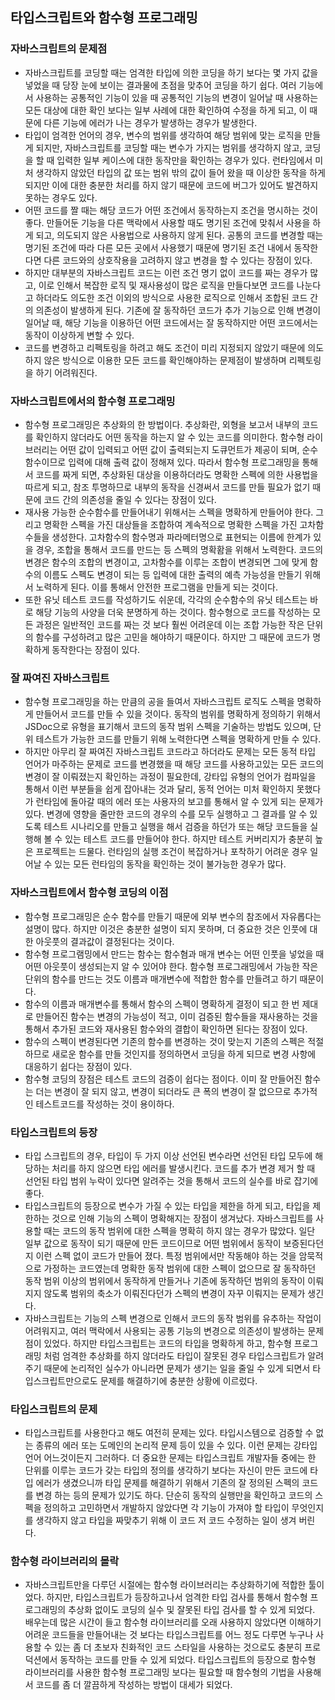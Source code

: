 ## 타입스크립트와 함수형 프로그래밍

### 자바스크립트의 문제점
- 자바스크립트를 코딩할 때는 엄격한 타입에 의한 코딩을 하기 보다는 몇 가지 값을 넣었을 때 당장 눈에 보이는 결과물에 초점을 맞추어 코딩을 하기 쉽다. 여러 기능에서 사용하는 공통적인 기능이 있을 때 공통적인 기능의 변경이 일어날 때 사용하는 모든 대상에 대한 확인 보다는 일부 사례에 대한 확인하여 수정을 하게 되고, 이 때문에 다른 기능에 에러가 나는 경우가 발생하는 경우가 발생한다.
- 타입이 엄격한 언어의 경우, 변수의 범위를 생각하여 해당 범위에 맞는 로직을 만들게 되지만, 자바스크립트를 코딩할 때는 변수가 가지는 범위를 생각하지 않고, 코딩을 할 때 입력한 일부 케이스에 대한 동작만을 확인하는 경우가 있다. 런타임에서 미처 생각하지 않았던 타입의 값 또는 범위 밖의 값이 들어 왔을 때 이상한 동작을 하게 되지만 이에 대한 충분한 처리를 하지 않기 때문에 코드에 버그가 있어도 발견하지 못하는 경우도 있다.
- 어떤 코드를 짤 때는 해당 코드가 어떤 조건에서 동작하는지 조건을 명시하는 것이 좋다. 만들어둔 기능을 다른 맥락에서 사용할 때도 명기된 조건에 맞춰서 사용을 하게 되고, 의도되지 않은 사용법으로 사용하지 않게 된다. 공통의 코드를 변경할 때는 명기된 조건에 따라 다른 모든 곳에서 사용했기 때문에 명기된 조건 내에서 동작한다면 다른 코드와의 상호작용을 고려하지 않고 변경을 할 수 있다는 장점이 있다.
- 하지만 대부분의 자바스크립트 코드는 이런 조건 명기 없이 코드를 짜는 경우가 많고, 이로 인해서 복잡한 로직 및 재사용성이 많은 로직을 만들다보면 코드를 나눈다고 하더라도 의도한 조건 이외의 방식으로 사용한 로직으로 인해서 조합된 코드 간의 의존성이 발생하게 된다. 기존에 잘 동작하던 코드가 추가 기능으로 인해 변경이 일어날 때, 해당 기능을 이용하던 어떤 코드에서는 잘 동작하지만 어떤 코드에서는 동작이 이상하게 변할 수 있다.
- 코드를 변경하고 리펙토링을 하려고 해도 조건이 미리 지정되지 않았기 때문에 의도하지 않은 방식으로 이용한 모든 코드를 확인해야하는 문제점이 발생하며 리펙토링을 하기 어려워진다.

### 자바스크립트에서의 함수형 프로그래밍
- 함수형 프로그래밍은 추상화의 한 방법이다. 추상화란, 외형을 보고서 내부의 코드를 확인하지 않더라도 어떤 동작을 하는지 알 수 있는 코드를 의미한다. 함수형 라이브러리는 어떤 값이 입력되고 어떤 값이 출력되는지 도큐먼트가 제공이 되며, 순수함수이므로 입력에 대해 출력 값이 정해져 있다. 따라서 함수형 프로그래밍을 통해서 코드를 짜게 되면, 추상화된 대상을 이용하더라도 명확한 스펙에 의한 사용법을 따르게 되고, 참조 투명하므로 내부의 동작을 신경써서 코드를 만들 필요가 없기 때문에 코드 간의 의존성을 줄일 수 있다는 장점이 있다.
- 재사용 가능한 순수함수를 만들어내기 위해서는 스펙을 명확하게 만들어야 한다. 그리고 명확한 스펙을 가진 대상들을 조합하여 계속적으로 명확한 스펙을 가진 고차함수들을 생성한다. 고차함수의 함수명과 파라메터명으로 표현되는 이름에 한계가 있을 경우, 조합을 통해서 코드를 만드는 등 스펙의 명확홤을 위해서 노력한다. 코드의 변경은 함수의 조합의 변경이고, 고차함수를 이루는 조합이 변경되면 그에 맞게 함수의 이름도 스펙도 변경이 되는 등 입력에 대한 출력의 예측 가능성을 만들기 위해서 노력하게 된다. 이를 통해서 안전한 프로그램을 만들게 되는 것이다.
- 또한 유닛 테스트 코드를 작성하기도 쉬운데, 각각의 순수함수의 유닛 테스트는 바로 해당 기능의 사양을 더욱 분명하게 하는 것이다. 함수형으로 코드를 작성하는 모든 과정은 일반적인 코드를 짜는 것 보다 훨씬 어려운데 이는 조합 가능한 작은 단위의 함수를 구성하려고 많은 고민을 해야하기 때문이다. 하지만 그 때문에 코드가 명확하게 동작한다는 장점이 있다.

### 잘 짜여진 자바스크립트
- 함수형 프로그래밍을 하는 만큼의 공을 들여서 자바스크립트 로직도 스펙을 명확하게 만들어서 코드를 만들 수 있을 것이다. 동작의 범위를 명확하게 정의하기 위해서 JSDoc으로 유형을 표기해서 코드의 동작 범위 스펙을 기술하는 방법도 있으며, 단위 테스트가 가능한 코드를 만들기 위해 노력한다면 스펙을 명확하게 만들 수 있다.
- 하지만 아무리 잘 짜여진 자바스크립트 코드라고 하더라도 문제는 모든 동적 타입 언어가 마주하는 문제로 코드를 변경했을 때 해당 코드를 사용하고있는 모든 코드의 변경이 잘 이뤄졌는지 확인하는 과정이 필요한데, 강타입 유형의 언어가 컴파일을 통해서 이런 부분들을 쉽게 잡아내는 것과 달리, 동적 언어는 미처 확인하지 못했다가 런타임에 돌아갈 때의 에러 또는 사용자의 보고를 통해서 알 수 있게 되는 문제가 있다. 변경에 영향을 줄만한 코드의 경우의 수를 모두 실행하고 그 결과를 알 수 있도록 테스트 시나리오를 만들고 실행을 해서 검증을 하던가 또는 해당 코드들을 실행해 볼 수 있는 테스트 코드를 만들어야 한다. 하지만 테스트 커버리지가 충분히 높은 프로젝트는 드물다. 런타임의 실행 조건이 복잡하거나 포착하기 어려운 경우 일어날 수 있는 모든 런타임의 동작을 확인하는 것이 불가능한 경우가 많다.

### 자바스크립트에서 함수형 코딩의 이점
- 함수형 프로그래밍은 순수 함수를 만들기 때문에 외부 변수의 참조에서 자유롭다는 설명이 많다. 하지만 이것은 충분한 설명이 되지 못하며, 더 중요한 것은 인풋에 대한 아웃풋의 결과값이 결정된다는 것이다.
- 함수형 프로그램밍에서 만드는 함수는 함수혐과 매개 변수는 어떤 인풋을 넣었을 때 어떤 아웃풋이 생성되는지 알 수 있어야 한다. 함수형 프로그래밍에서 가능한 작은 단위의 함수를 만드는 것도 이름과 매개변수에 적합한 함수를 만들려고 하기 때문이다.
- 함수의 이름과 매개변수를 통해서 함수의 스펙이 명확하게 결정이 되고 한 번 제대로 만들어진 함수는 변경의 가능성이 적고, 이미 검증된 함수들을 재사용하는 것을 통해서 추가된 코드와 재사용된 함수와의 결합이 확인하면 된다는 장점이 있다.
- 함수의 스펙이 변경된다면 기존의 함수를 변경하는 것이 맞는지 기존의 스펙은 적절하므로 새로운 함수를 만들 것인지를 정의하면서 코딩을 하게 되므로 변경 사항에 대응하기 쉽다는 장점이 있다.
- 함수형 코딩의 장점은 테스트 코드의 검증이 쉽다는 점이다. 이미 잘 만들어진 함수는 더는 변경이 잘 되지 않고, 변경이 되더라도 큰 폭의 변경이 잘 없으므로 추가적인 테스트코드를 작성하는 것이 용이하다.

### 타입스크립트의 등장
- 타입 스크립트의 경우, 타입이 두 가지 이상 선언된 변수라면 선언된 타입 모두에 해당하는 처리를 하지 않으면 타입 에러를 발생시킨다. 코드를 추가 변경 제거 할 때 선언된 타입 범위 누락이 있다면 알려주는 것을 통해서 코드의 실수를 바로 잡기에 좋다.
- 타입스크립트의 등장으로 변수가 가질 수 있는 타입을 제한을 하게 되고, 타입을 제한하는 것으로 인해 기능의 스펙이 명확해지는 장점이 생겨났다. 자바스크립트를 사용할 때는 코드의 동작 범위에 대한 스펙을 명확히 하지 않는 경우가 많았다. 일단 일부 값으로 동작이 되기 때문에 만든 코드이므로 어떤 범위에서 동작이 보증된다던지 이런 스펙 없이 코드가 만들어 졌다. 특정 범위에서만 작동해야 하는 것을 암묵적으로 가정하는 코드였는데 명확한 동작 범위에 대한 스펙이 없으므로 잘 동작하던 동작 범위 이상의 범위에서 동작하게 만들거나 기존에 동작하던 범위의 동작이 이뤄지지 않도록 범위의 축소가 이뤄진다던가 스펙의 변경이 자꾸 이뤄지는 문제가 생긴다.
- 자바스크립트는 기능의 스펙 변경으로 인해서 코드의 동작 범위를 유추하는 작업이 어려워지고, 여러 맥락에서 사용되는 공통 기능의 변경으로 의존성이 발생하는 문제점이 있었다. 하지만 타입스크립트는 코드의 타입을 명확하게 하고, 함수형 프로그래밍 처럼 엄격한 추상화를 하지 않더라도 타입이 잘못된 경우 타입스크립트가 알려주기 때문에 논리적인 실수가 아니라면 문제가 생기는 일을 줄일 수 있게 되면서 타입스크립트만으로도 문제를 해결하기에 충분한 상황에 이르렀다.

### 타입스크립트의 문제
- 타입스크립트를 사용한다고 해도 여전히 문제는 있다. 타입시스템으로 검증할 수 없는 종류의 에러 또는 도메인의 논리적 문제 등이 있을 수 있다. 이런 문제는 강타입 언어 어느것이든지 그러하다. 더 중요한 문제는 타입스크립트 개발자들 중에는 한 단위를 이루는 코드가 갖는 타입의 정의를 생각하기 보다는 자신이 만든 코드에 타입 에러가 생겼으니까 타입 문제를 해결하기 위해서 기존의 잘 정의된 스펙의 코드를 변경 하는 등의 문제가 있기도 하다. 단순히 동작의 실행만을 확인하고 코드의 스펙을 정의하고 고민하면서 개발하지 않았다면 각 기능이 가져야 할 타입이 무엇인지를 생각하지 않고 타입을 짜맞추기 위해 이 코드 저 코드 수정하는 일이 생겨 버린다.

### 함수형 라이브러리의 몰락
- 자바스크립트만을 다루던 시절에는 함수형 라이브러리는 추상화하기에 적합한 툴이었다. 하지만, 타입스크립트가 등장하고나서 엄격한 타입 검사를 통해서 함수형 프로그래밍의 추상화 없이도 코딩의 실수 및 잘못된 타입 검사를 할 수 있게 되었다. 배우는데 많은 시간이 들고 함수형 라이브러리를 오래 사용하지 않았다면 이해하기 어려운 코드들을 만들어내는 것 보다는 타입스크립트를 어느 정도 다루면 누구나 사용할 수 있는 좀 더 초보자 친화적인 코드 스타일을 사용하는 것으로도 충분히 프로덕션에서 동작하는 코드를 만들 수 있게 되었다. 타입스크립트의 등장으로 함수형 라이브러리를 사용한 함수형 프로그래밍 보다는 필요할 때 함수형의 기법을 사용해서 코드를 좀 더 깔끔하게 작성하는 방법이 대세가 되었다.
